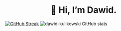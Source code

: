 
<h1 align="center"> 👋  Hi, I’m Dawid. </br> </h1>

[![GitHub Streak](https://github-readme-streak-stats.herokuapp.com/?user=dawid-kulikowski&theme=dark)](https://git.io/streak-stats) ![dawid-kulikowski GitHub stats](https://github-readme-stats.vercel.app/api?username=dawid-kulikowski&show_icons=true&theme=dark)


  

  
  
<!---
dawid-kulikowski/dawid-kulikowski is a ✨ special ✨ repository because its `README.md` (this file) appears on your GitHub profile.
You can click the Preview link to take a look at your changes.
- 🌱 I’m currently learning Java 
- 👀 I’m interested in ...
- 💞️ I’m looking to collaborate on ...
- 📫 How to reach me ...
--->
